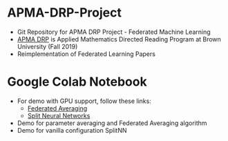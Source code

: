 # APMA-DRP-Project
 * Git Repository for APMA DRP Project - Federated Machine Learning
 * [APMA DRP](http://www.dam.brown.edu/drp/index.html) is Applied Mathematics Directed Reading Program at Brown University (Fall 2019)
 * Reimplementation of Federated Learning Papers

# Google Colab Notebook
 * For demo with GPU support, follow these links: 
   - [Federated Averaging](https://colab.research.google.com/drive/1p98m12ID-czEL2WyJSN1YI2tTExz71H3)
   - [Split Neural Networks](https://colab.research.google.com/drive/1GG5HctuRoaQF1Yp6ko3WrJFtCDoQxT5_)
 * Demo for parameter averaging and Federated Averaging algorithm
 * Demo for vanilla configuration SplitNN 
 
